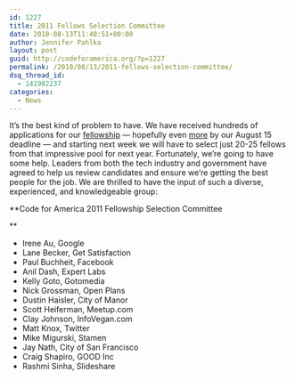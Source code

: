 ```yaml
---
id: 1227
title: 2011 Fellows Selection Committee
date: 2010-08-13T11:40:51+00:00
author: Jennifer Pahlka
layout: post
guid: http://codeforamerica.org/?p=1227
permalink: /2010/08/13/2011-fellows-selection-committee/
dsq_thread_id:
  - 141982237
categories:
  - News
---
```

It&#8217;s the best kind of problem to have. We have received hundreds of applications for our [fellowship](http://codeforamerica.org/fellows) &#8212; hopefully even [more](http://codeforamerica.org/apply) by our August 15 deadline &#8212; and starting next week we will have to select just 20-25 fellows from that impressive pool for next year. Fortunately, we&#8217;re going to have some help. Leaders from both the tech industry and government have agreed to help us review candidates and ensure we&#8217;re getting the best people for the job. We are thrilled to have the input of such a diverse, experienced, and knowledgeable group:

**Code for America 2011 Fellowship Selection Committee
  
** 

  * Irene Au, Google
  * Lane Becker, Get Satisfaction
  * Paul Buchheit, Facebook
  * Anil Dash, Expert Labs
  * Kelly Goto, Gotomedia
  * Nick Grossman, Open Plans
  * Dustin Haisler, City of Manor
  * Scott Heiferman, Meetup.com
  * Clay Johnson, InfoVegan.com
  * Matt Knox, Twitter
  * Mike Migurski, Stamen
  * Jay Nath, City of San Francisco
  * Craig Shapiro, GOOD Inc
  * Rashmi Sinha, Slideshare